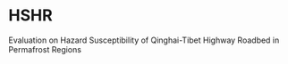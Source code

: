 HSHR
====

Evaluation on Hazard Susceptibility of Qinghai-Tibet Highway Roadbed in Permafrost Regions
